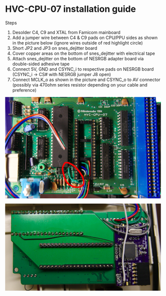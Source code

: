 HVC-CPU-07 installation guide
==============

Steps

1. Desolder C4, C9 and XTAL from Famicom mainboard
2. Add a jumper wire between C4 & C9 pads on CPU/PPU sides as shown in the picture below (ignore wires outside of red highlight circle)
3. Short JP2 and JP3 on snes_dejitter board
4. Cover copper areas on the bottom of snes_dejitter with electrical tape
5. Attach snes_dejitter on the bottom of NESRGB adapter board via double-sided adhesive tape
6. Connect 5V, GND and CSYNC_i to respective pads on NESRGB board (CSYNC_i -> CS# with NESRGB jumper J8 open)
7. Connect MCLK_o as shown in the picture and CSYNC_o to AV connector (possibly via 470ohm series resistor depending on your cable and preference)

![](fami_mb.jpg)

![](fami_nesrgb.jpg)

